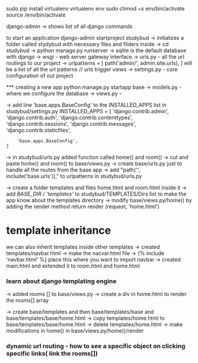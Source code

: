 sudo pip install virtualenv
virtualenv env
sudo chmod +x env/bin/activate
source /env/bin/activate

django-admin -> shows list of all django commands

to start an application 
django-admin startproject studybud
-> initializes a folder called stydybud with necessary files and filders inside
-> cd studybud
-> python manage.py runserver
-> sqlite is the default database with django
-> wsgi - web server gateway interface
-> urls.py - all the url routings to our project
    ->  urlpatterns = [
            path('admin/', admin.site.urls),
        ]
        will be a list of all the url patterns
        // urls trigger views
-> settings.py - core configuration of out project

*** creating a new app
python manage.py startapp base
-> models.py - where we configure the database
-> views.py - 

-> add line 'base.apps.BaseConfig' to the INSTALLED_APPS list in studybud/settings.py 
    INSTALLED_APPS = [
        'django.contrib.admin',
        'django.contrib.auth',
        'django.contrib.contenttypes',
        'django.contrib.sessions',
        'django.contrib.messages',
        'django.contrib.staticfiles',

        'base.apps.BaseConfig',
    ]

-> in studybud/urls.py
    added function called home() and room()
-> cut and paste home() and room() to base/views.py
-> create base/urls.py just to handle all the routes from the base app
-> add "path('', include('base.urls'))," to urlpatterns in studybud/urls.py

-> create a folder templates and files home.html and room.html inside it
-> add  *BASE_DIR / 'templates'* to studybud/TEMPLATES/Dirs list
    to make the app know about the templates directory
-> modify base/views.py/home() by adding the render method
    return render (request, 'home.html')

# template inheritance
we can also inherit templates inside other templates
-> created templates/navbar.html
-> make the nacvar.html file
-> {% include 'navbar.html' %} place this where you want to import navbar
-> created main.html and extended it to room.html and home.html

### learn about django templating engine

-> added rooms [] to base/views.py
-> create a div in home.html to render the rooms[] array

-> create base/templates and then base/templates/base and base/templates/base/home.html
-> copy templates/home.html to base/templates/base/home.html
-> delete templates/home.html 
-> make modifications in home() in base/views.py/home()/render

### dynamic url routing - how to see a specific object on clicking specific links( link the rooms[])
